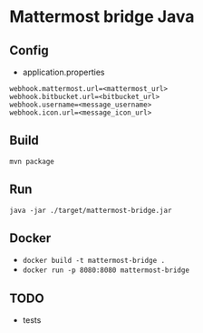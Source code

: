 # Mattermost bridge Java

## Config
* application.properties
```properties
webhook.mattermost.url=<mattermost_url>
webhook.bitbucket.url=<bitbucket_url>
webhook.username=<message_username>
webhook.icon.url=<message_icon_url>
```

## Build
`mvn package`

## Run
`java -jar ./target/mattermost-bridge.jar`

## Docker
* `docker build -t mattermost-bridge .`
* `docker run -p 8080:8080 mattermost-bridge`

## TODO
* tests
